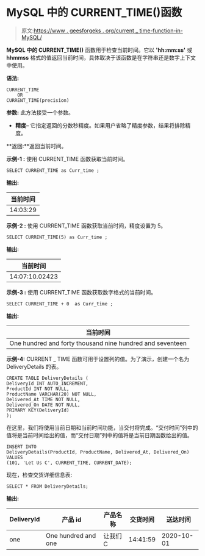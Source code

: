 # MySQL 中的 CURRENT_TIME()函数

> 原文:[https://www . geesforgeks . org/current _ time-function-in-MySQL/](https://www.geeksforgeeks.org/current_time-function-in-mysql/)

**MySQL 中的 CURRENT_TIME()** 函数用于检查当前时间。它以 **'hh:mm:ss'** 或 **hhmmss** 格式的值返回当前时间，具体取决于该函数是在字符串还是数字上下文中使用。

**语法:**

```
CURRENT_TIME
    OR
CURRENT_TIME(precision)

```

**参数:**
此方法接受一个参数。

*   **精度–**
    它指定返回的分数秒精度。如果用户省略了精度参数，结果将排除精度。

**返回:**返回当前时间。

**示例-1 :**
使用 CURRENT_TIME 函数获取当前时间。

```
SELECT CURRENT_TIME as Curr_time ;

```

**输出:**

| 当前时间 |
| --- |
| 14:03:29 |

**示例-2 :**
使用 CURRENT_TIME 函数获取当前时间，精度设置为 5。

```
SELECT CURRENT_TIME(5) as Curr_time ;

```

**输出:**

| 当前时间 |
| --- |
| 14:07:10.02423 |

**示例-3 :**
使用 CURRENT_TIME 函数获取数字格式的当前时间。

```
SELECT CURRENT_TIME + 0  as Curr_time ;

```

**输出:**

| 当前时间 |
| --- |
| One hundred and forty thousand nine hundred and seventeen |

**示例-4:**
CURRENT _ TIME 函数可用于设置列的值。为了演示，创建一个名为 DeliveryDetails 的表。

```
CREATE TABLE DeliveryDetails (
DeliveryId INT AUTO_INCREMENT,
ProductId INT NOT NULL,
ProductName VARCHAR(20) NOT NULL,
Delivered_At TIME NOT NULL,
Delivered_On DATE NOT NULL,
PRIMARY KEY(DeliveryId)
);

```

在这里，我们将使用当前日期和当前时间功能，当交付将完成。“交付时间”列中的值将是当前时间给出的值，而“交付日期”列中的值将是当前日期函数给出的值。

```
INSERT INTO  
DeliveryDetails(ProductId, ProductName, Delivered_At, Delivered_On)
VALUES
(101, 'Let Us C', CURRENT_TIME, CURRENT_DATE);

```

现在，检查交货详细信息表:

```
SELECT * FROM DeliveryDetails;

```

**输出:**

| DeliveryId | 产品 id | 产品名称 | 交货时间 | 送达时间 |
| --- | --- | --- | --- | --- |
| one | One hundred and one | 让我们 C | 14:41:59 | 2020-10-01 |